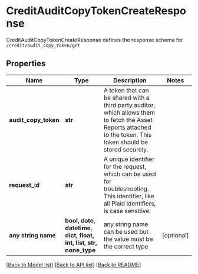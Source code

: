 # CreditAuditCopyTokenCreateResponse

CreditAuditCopyTokenCreateResponse defines the response schema for `/credit/audit_copy_token/get`

## Properties
Name | Type | Description | Notes
------------ | ------------- | ------------- | -------------
**audit_copy_token** | **str** | A token that can be shared with a third party auditor, which allows them to fetch the Asset Reports attached to the token. This token should be stored securely. | 
**request_id** | **str** | A unique identifier for the request, which can be used for troubleshooting. This identifier, like all Plaid identifiers, is case sensitive. | 
**any string name** | **bool, date, datetime, dict, float, int, list, str, none_type** | any string name can be used but the value must be the correct type | [optional]

[[Back to Model list]](../README.md#documentation-for-models) [[Back to API list]](../README.md#documentation-for-api-endpoints) [[Back to README]](../README.md)


